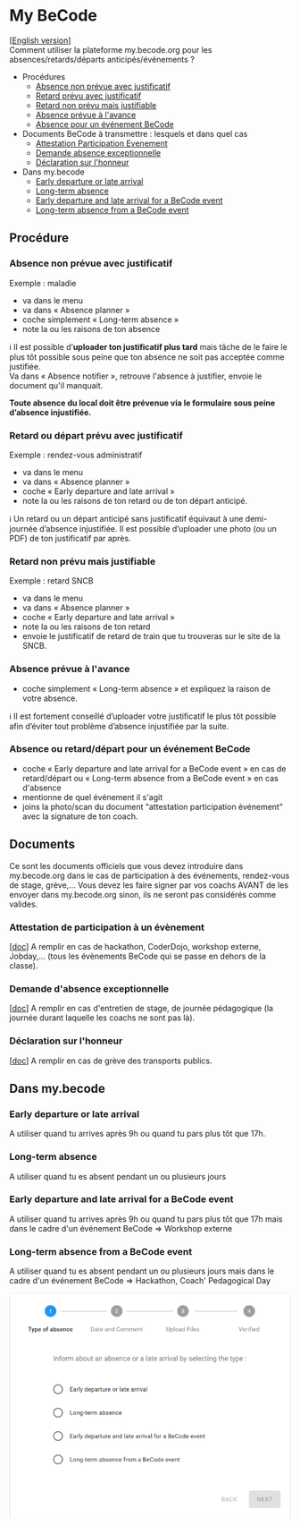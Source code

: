 # My BeCode
[[English version](procedure-mybecode-eng.md)]    
Comment utiliser la plateforme my.becode.org pour les absences/retards/départs anticipés/événements ?

- Procédures
    - [Absence non prévue avec justificatif](#absence-non-prévue-avec-justificatif)
    - [Retard prévu avec justificatif](#retard-prévu-avec-justificatif)
    - [Retard non prévu mais justifiable](#retard-non-prévu-mais-justifiable)
    - [Absence prévue à l'avance](#absence-prévue-à-lavance)
    - [Absence pour un événement BeCode](#absence-pour-un-événement-becode)
- Documents BeCode à transmettre : lesquels et dans quel cas
    - [Attestation Participation Evenement](#attestation-de-participation-à-un-évènement)
    - [Demande absence exceptionnelle](#demande-dabsence-exceptionnelle)
    - [Déclaration sur l'honneur](#déclaration-sur-lhonneur)
- Dans my.becode
    - [Early departure or late arrival](#early-departure-or-late-arrival)
    - [Long-term absence](#long-term-absence)
    - [Early departure and late arrival for a BeCode event](#early-departure-and-late-arrival-for-a-becode-event)
    - [Long-term absence from a BeCode event](#long-term-absence-from-a-becode-event)
    
## Procédure
### Absence non prévue avec justificatif 
Exemple : maladie
- va dans le menu
- va dans « Absence planner » 
- coche simplement « Long-term absence »
- note la ou les raisons de ton absence

ℹ️ Il est possible d’**uploader ton justificatif plus tard** mais tâche de le faire le plus tôt possible sous peine que ton absence ne soit pas acceptée comme justifiée.    
Va dans « Absence notifier », retrouve l'absence à justifier, envoie le document qu'il manquait.

**Toute absence du local doit être prévenue via le formulaire sous peine d’absence injustifiée.**

### Retard ou départ prévu avec justificatif 
Exemple : rendez-vous administratif
- va dans le menu
- va dans « Absence planner » 
- coche « Early departure and late arrival »
- note la ou les raisons de ton retard ou de ton départ anticipé. 

ℹ️ Un retard ou un départ anticipé sans justificatif équivaut à une demi-journée d’absence injustifiée. Il est possible d’uploader une photo (ou un PDF) de ton justificatif par après.

### Retard non prévu mais justifiable 
Exemple : retard SNCB
- va dans le menu
- va dans « Absence planner » 
- coche « Early departure and late arrival »
- note la ou les raisons de ton retard
- envoie le justificatif de retard de train que tu trouveras sur le site de la SNCB.

### Absence prévue à l'avance
- coche simplement « Long-term absence » et expliquez la raison de votre absence.

ℹ️ Il est fortement conseillé d’uploader votre justificatif le plus tôt possible afin d’éviter tout problème d’absence injustifiée par la suite.

### Absence ou retard/départ pour un événement BeCode
- coche « Early departure and late arrival for a BeCode event » en cas de retard/départ ou « Long-term absence from a BeCode event » en cas d'absence
- mentionne de quel événement il s'agit
- joins la photo/scan du document "attestation participation événement" avec la signature de ton coach.

## Documents
Ce sont les documents officiels que vous devez introduire dans my.becode.org dans le cas de participation à des événements, rendez-vous de stage, grève,... Vous devez les faire signer par vos coachs AVANT de les envoyer dans my.becode.org sinon, ils ne seront pas considérés comme valides.
### Attestation de participation à un évènement 
[[doc](https://drive.google.com/open?id=1eYnm-aO4o7ABMrj3Ra0kzA1eYd_apoEFoFp28AFKCEo)]
A remplir en cas de hackathon, CoderDojo, workshop externe, Jobday,... (tous les évènements BeCode qui se passe en dehors de la classe).
### Demande d'absence exceptionnelle 
[[doc](https://drive.google.com/open?id=10f1aYfy1lbytk8Dg8ll3YZOTvPRg0FpGrbn9FnuQHE8)]
A remplir en cas d'entretien de stage, de journée pédagogique (la journée durant laquelle les coachs ne sont pas là).
### Déclaration sur l'honneur 
[[doc](https://drive.google.com/open?id=0B1mdnkbeKh9FbFVVTTlxRGVlWm5fNDN3U2Y3RXBzYmE1cmhR)]
A remplir en cas de grève des transports publics.

## Dans my.becode
### Early departure or late arrival
A utiliser quand tu arrives après 9h ou quand tu pars plus tôt que 17h.
### Long-term absence
A utiliser quand tu es absent pendant un ou plusieurs jours
### Early departure and late arrival for a BeCode event
A utiliser quand tu arrives après 9h ou quand tu pars plus tôt que 17h mais dans le cadre d'un événement BeCode => Workshop externe
### Long-term absence from a BeCode event
A utiliser quand tu es absent pendant un ou plusieurs jours mais dans le cadre d'un événement BeCode => Hackathon, Coach' Pedagogical Day


![screenshot absence mybecode](img/mybecode.gif)
